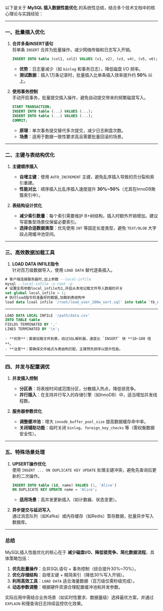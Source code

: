 以下是关于 **MySQL 插入数据性能优化** 的系统性总结，结合多个技术文档中的核心理论与实践经验：

---

### 一、**批量插入优化**
1. **合并多条INSERT语句**  
   将单条 `INSERT` 合并为批量操作，减少网络传输和日志写入开销。
   ```sql
   INSERT INTO table (col1, col2) VALUES (v1, v2), (v3, v4), (v5, v6);
   ```  
    - **优势**：日志量减少（如 `binlog` 和事务日志），降低磁盘 I/O 频率。
    - **测试数据**：插入1万条记录时，批量插入比单条插入效率提升约 **50%** 以上。

2. **使用事务控制**  
   手动开启事务，批量提交插入操作，避免自动提交带来的频繁磁盘写入。
   ```sql
   START TRANSACTION;
   INSERT INTO table (...) VALUES (...);
   INSERT INTO table (...) VALUES (...);
   COMMIT;
   ```  
    - **原理**：单次事务提交替代多次提交，减少日志刷盘次数。
    - **场景**：适用于数据一致性要求高且需要批量回滚的场景。

---

### 二、**主键与表结构优化**
1. **主键顺序插入**
    - **自增主键**：使用 `AUTO_INCREMENT` 主键，避免乱序插入导致的页分裂和索引重建。
    - **性能对比**：顺序插入比乱序插入速度提升 **30%~50%**（尤其在InnoDB聚簇索引中）。

2. **表结构设计优化**
    - **减少索引数量**：每个索引需要维护 B+树结构，插入时额外开销增加。建议写密集型场景仅保留必要索引。
    - **选择合适数据类型**：优先使用 `INT` 等固定长度类型，避免 `TEXT/BLOB` 大字段占用缓冲池空间。

---

### 三、**高效数据加载工具**
1. **LOAD DATA INFILE指令**  
   针对百万级数据导入，使用 `LOAD DATA` 替代逐条插入。
    
```sql
# 客户端连接服务器时,加上参数 --local-infile
mysql --local-infile -u root -p
# 设置全局参数local_infile为1,开启从本地记载文件导入数据的开关
set global local_infile = 1;
# 执行load指令将准备好的数据,加载到表结构中
load data lcoal infile '/root/load_user_100w_sort.sql' into table `tb_user` fields terminated by ',' lines terminated by '\n';
```

---


   ```sql
   LOAD DATA LOCAL INFILE '/path/data.csv' 
   INTO TABLE table 
   FIELDS TERMINATED BY ',' 
   LINES TERMINATED BY '\n';
   ```  
    - **优势**：直接加载文件到表，绕过SQL解析器，速度比 `INSERT` 快 **10~100 倍**。
    - **注意**：需确保文件格式与表结构匹配，主键预先排序以提升性能。

---

### 四、**并发与配置调优**
1. **并发插入控制**
    - **分区表**：将表按时间或范围分区，分散插入热点，降低锁竞争。
    - **并行插入**：在支持并行写入的存储引擎（如InnoDB）中，适当增加并发线程数。

2. **服务器参数优化**
    - **调整缓冲池**：增大 `innodb_buffer_pool_size` 提高数据缓存命中率。
    - **关闭辅助功能**：临时关闭 `binlog`、`foreign_key_checks` 等（需权衡数据安全性）。

---

### 五、**特殊场景处理**
1. **UPSERT操作优化**  
   使用 `INSERT ... ON DUPLICATE KEY UPDATE` 处理主键冲突，避免先查询后更新的二次操作。
   ```sql
   INSERT INTO table (id, name) VALUES (1, 'Alice') 
   ON DUPLICATE KEY UPDATE name = 'Alice';
   ```  
    - **适用场景**：高并发更新插入（如计数器、状态变更）。

2. **异步提交与延迟写入**  
   通过消息队列（如Kafka）或内存缓存（如Redis）暂存数据，批量异步写入数据库。

---

### 总结
MySQL插入性能优化的核心在于 **减少磁盘I/O、降低锁竞争、简化数据流程**，具体策略包括：
1. **优先批量操作**：合并SQL语句 + 事务控制（综合提升30%~70%）。
2. **优化存储结构**：自增主键 + 精简索引（降低30%写入开销）。
3. **利用高效工具**：`LOAD DATA` 适合海量数据（百万级仅需秒级完成）。
4. **动态参数调整**：根据硬件资源合理配置缓冲池和并发参数。

实际应用中需结合业务场景（如实时性要求、数据量级）选择最优方案，并通过 `EXPLAIN` 和慢查询日志持续监控优化效果。